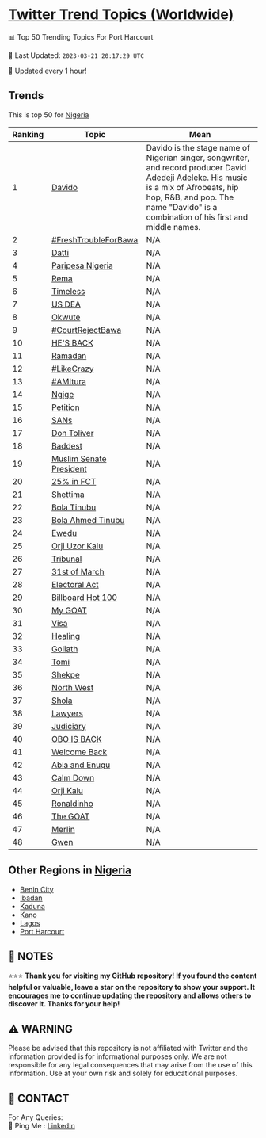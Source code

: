 [Twitter Trend Topics (Worldwide)](https://github.com/ErcinDedeoglu/Twitter-Trend-Topics)
==========


📊 Top 50 Trending Topics For Port Harcourt

📆 Last Updated: `2023-03-21 20:17:29 UTC`

🔧 Updated every 1 hour!


## Trends

This is top 50 for [Nigeria](</Nigeria>)

| Ranking | Topic | Mean |
| ------- | ------------ | ------------ |
| 1 | [Davido](http://twitter.com/search?q=Davido) | Davido is the stage name of Nigerian singer, songwriter, and record producer David Adedeji Adeleke. His music is a mix of Afrobeats, hip hop, R&B, and pop. The name "Davido" is a combination of his first and middle names. |
| 2 | [#FreshTroubleForBawa](http://twitter.com/search?q=%23FreshTroubleForBawa) | N/A |
| 3 | [Datti](http://twitter.com/search?q=Datti) | N/A |
| 4 | [Paripesa Nigeria](http://twitter.com/search?q=Paripesa+Nigeria) | N/A |
| 5 | [Rema](http://twitter.com/search?q=Rema) | N/A |
| 6 | [Timeless](http://twitter.com/search?q=Timeless) | N/A |
| 7 | [US DEA](http://twitter.com/search?q=US+DEA) | N/A |
| 8 | [Okwute](http://twitter.com/search?q=Okwute) | N/A |
| 9 | [#CourtRejectBawa](http://twitter.com/search?q=%23CourtRejectBawa) | N/A |
| 10 | [HE'S BACK](http://twitter.com/search?q=HE%27S+BACK) | N/A |
| 11 | [Ramadan](http://twitter.com/search?q=Ramadan) | N/A |
| 12 | [#LikeCrazy](http://twitter.com/search?q=%23LikeCrazy) | N/A |
| 13 | [#AMItura](http://twitter.com/search?q=%23AMItura) | N/A |
| 14 | [Ngige](http://twitter.com/search?q=Ngige) | N/A |
| 15 | [Petition](http://twitter.com/search?q=Petition) | N/A |
| 16 | [SANs](http://twitter.com/search?q=SANs) | N/A |
| 17 | [Don Toliver](http://twitter.com/search?q=Don+Toliver) | N/A |
| 18 | [Baddest](http://twitter.com/search?q=Baddest) | N/A |
| 19 | [Muslim Senate President](http://twitter.com/search?q=Muslim+Senate+President) | N/A |
| 20 | [25% in FCT](http://twitter.com/search?q=25%25+in+FCT) | N/A |
| 21 | [Shettima](http://twitter.com/search?q=Shettima) | N/A |
| 22 | [Bola Tinubu](http://twitter.com/search?q=Bola+Tinubu) | N/A |
| 23 | [Bola Ahmed Tinubu](http://twitter.com/search?q=Bola+Ahmed+Tinubu) | N/A |
| 24 | [Ewedu](http://twitter.com/search?q=Ewedu) | N/A |
| 25 | [Orji Uzor Kalu](http://twitter.com/search?q=Orji+Uzor+Kalu) | N/A |
| 26 | [Tribunal](http://twitter.com/search?q=Tribunal) | N/A |
| 27 | [31st of March](http://twitter.com/search?q=31st+of+March) | N/A |
| 28 | [Electoral Act](http://twitter.com/search?q=Electoral+Act) | N/A |
| 29 | [Billboard Hot 100](http://twitter.com/search?q=Billboard+Hot+100) | N/A |
| 30 | [My GOAT](http://twitter.com/search?q=My+GOAT) | N/A |
| 31 | [Visa](http://twitter.com/search?q=Visa) | N/A |
| 32 | [Healing](http://twitter.com/search?q=Healing) | N/A |
| 33 | [Goliath](http://twitter.com/search?q=Goliath) | N/A |
| 34 | [Tomi](http://twitter.com/search?q=Tomi) | N/A |
| 35 | [Shekpe](http://twitter.com/search?q=Shekpe) | N/A |
| 36 | [North West](http://twitter.com/search?q=North+West) | N/A |
| 37 | [Shola](http://twitter.com/search?q=Shola) | N/A |
| 38 | [Lawyers](http://twitter.com/search?q=Lawyers) | N/A |
| 39 | [Judiciary](http://twitter.com/search?q=Judiciary) | N/A |
| 40 | [OBO IS BACK](http://twitter.com/search?q=OBO+IS+BACK) | N/A |
| 41 | [Welcome Back](http://twitter.com/search?q=Welcome+Back) | N/A |
| 42 | [Abia and Enugu](http://twitter.com/search?q=Abia+and+Enugu) | N/A |
| 43 | [Calm Down](http://twitter.com/search?q=Calm+Down) | N/A |
| 44 | [Orji Kalu](http://twitter.com/search?q=Orji+Kalu) | N/A |
| 45 | [Ronaldinho](http://twitter.com/search?q=Ronaldinho) | N/A |
| 46 | [The GOAT](http://twitter.com/search?q=The+GOAT) | N/A |
| 47 | [Merlin](http://twitter.com/search?q=Merlin) | N/A |
| 48 | [Gwen](http://twitter.com/search?q=Gwen) | N/A |



## Other Regions in [Nigeria](</Nigeria>)

* [Benin City](</Nigeria/Benin City.md>)
* [Ibadan](</Nigeria/Ibadan.md>)
* [Kaduna](</Nigeria/Kaduna.md>)
* [Kano](</Nigeria/Kano.md>)
* [Lagos](</Nigeria/Lagos.md>)
* [Port Harcourt](</Nigeria/Port Harcourt.md>)



## 📝 NOTES

⭐⭐⭐ **Thank you for visiting my GitHub repository! If you found the content helpful or valuable, leave a star on the repository to show your support. It encourages me to continue updating the repository and allows others to discover it. Thanks for your help!**


## ⚠️ WARNING

Please be advised that this repository is not affiliated with Twitter and the information provided is for informational purposes only. We are not responsible for any legal consequences that may arise from the use of this information. Use at your own risk and solely for educational purposes.


## 📨 CONTACT

 For Any Queries:  
            🏓 Ping Me : [LinkedIn](https://www.linkedin.com/in/ercindedeoglu/)
